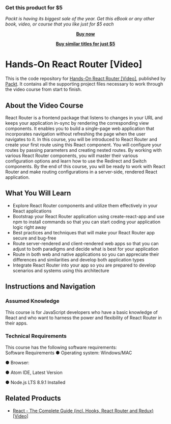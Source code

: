
### Get this product for $5

<i>Packt is having its biggest sale of the year. Get this eBook or any other book, video, or course that you like just for $5 each</i>


<b><p align='center'>[Buy now](https://packt.link/9781789950441)</p></b>


<b><p align='center'>[Buy similar titles for just $5](https://subscription.packtpub.com/search)</p></b>


# Hands-On React Router	[Video]
This is the code repository for [Hands-On React Router [Video]](https://www.packtpub.com/programming/hands-on-react-router-video), published by [Packt](https://www.packtpub.com/?utm_source=github). It contains all the supporting project files necessary to work through the video course from start to finish.
## About the Video Course
	
React Router is a frontend package that listens to changes in your URL and keeps your application in-sync by rendering the corresponding view components. It enables you to build a single-page web application that incorporates navigation without refreshing the page when the user navigates to it.
In this course, you will be introduced to React Router and create your first route using this React component. You will configure your routes by passing parameters and creating nested routes. By working with various React Router components, you will master their various configuration options and learn how to use the Redirect and Switch components.
By the end of this course, you will be ready to work with React Router and make routing configurations in a server-side, rendered React application.


<H2>What You Will Learn</H2>
<DIV class=book-info-will-learn-text>
<UL>
<LI>Explore React Router components and utilize them effectively in your React applications
<LI>Bootstrap your React Router application using create-react-app and use npm to install commands so that you can start coding your application logic right away
<LI>Best practices and techniques that will make your React Router app secure and bug-free
<LI>Route server-rendered and client-rendered web apps so that you can adjust to both paradigms and decide what is best for your application
<LI>Route in both web and native applications so you can appreciate their differences and similarities and develop both application types
<LI>Integrate React Router into your app so you are prepared to develop scenarios and systems using this architecture</LI></UL></DIV>

## Instructions and Navigation
### Assumed Knowledge
This course is for JavaScript developers who have a basic knowledge of React and who want to harness the power and flexibility of React Router in their apps.	
### Technical Requirements
This course has the following software requirements:<br/>
Software Requirements
●        Operating system: Windows/MAC

●        Browser:

●        Atom IDE, Latest Version

●        Node.js LTS 8.9.1 Installed


## Related Products
* [React - The Complete Guide (incl. Hooks, React Router and Redux)[Video]](https://www.packtpub.com/application-development/react-complete-guide-incl-hooks-react-router-and-redux-video)


